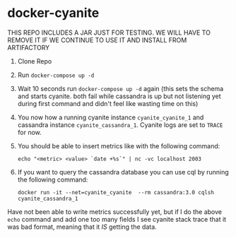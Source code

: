 docker-cyanite
============
THIS REPO INCLUDES A JAR JUST FOR TESTING. WE WILL HAVE TO REMOVE IT IF WE CONTINUE TO USE IT AND INSTALL FROM ARTIFACTORY

1. Clone Repo
2. Run `docker-compose up -d`
3. Wait 10 seconds run `docker-compose up -d` again (this sets the schema and starts cyanite. both fail while cassandra is up but not listening yet during first command and didn't feel like wasting time on this)
4. You now how a running cyanite instance `cyanite_cyanite_1` and cassandra instance `cyanite_cassandra_1`.  Cyanite logs are set to `TRACE` for now.
5. You should be able to insert metrics like with the following command:

    ```
    echo "<metric> <value> `date +%s`" | nc -vc localhost 2003
    ```
6. If you want to query the cassandra database you can use cql by running the following command:
    
    ```
    docker run -it --net=cyanite_cyanite  --rm cassandra:3.0 cqlsh cyanite_cassandra_1
    ```

Have not been able to write metrics successfully yet, but if I do the above `echo` command and add one too many fields I see cyanite stack trace that it was bad format, meaning that it *IS* getting the data.
